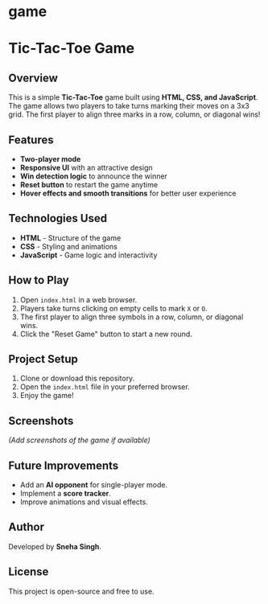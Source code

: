 # game
# Tic-Tac-Toe Game

## Overview
This is a simple **Tic-Tac-Toe** game built using **HTML, CSS, and JavaScript**. The game allows two players to take turns marking their moves on a 3x3 grid. The first player to align three marks in a row, column, or diagonal wins!

## Features
- **Two-player mode**
- **Responsive UI** with an attractive design
- **Win detection logic** to announce the winner
- **Reset button** to restart the game anytime
- **Hover effects and smooth transitions** for better user experience

## Technologies Used
- **HTML** - Structure of the game
- **CSS** - Styling and animations
- **JavaScript** - Game logic and interactivity

## How to Play
1. Open `index.html` in a web browser.
2. Players take turns clicking on empty cells to mark `X` or `O`.
3. The first player to align three symbols in a row, column, or diagonal wins.
4. Click the "Reset Game" button to start a new round.

## Project Setup
1. Clone or download this repository.
2. Open the `index.html` file in your preferred browser.
3. Enjoy the game!

## Screenshots
*(Add screenshots of the game if available)*

## Future Improvements
- Add an **AI opponent** for single-player mode.
- Implement a **score tracker**.
- Improve animations and visual effects.

## Author
Developed by **Sneha Singh**.

## License
This project is open-source and free to use.

